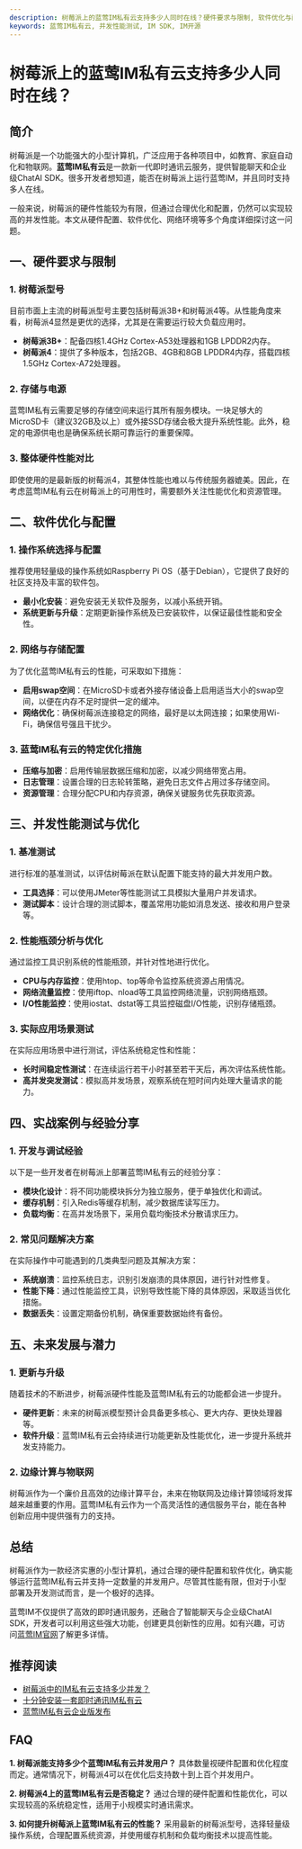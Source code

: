 ```yaml
---
description: 树莓派上的蓝莺IM私有云支持多少人同时在线？硬件要求与限制, 软件优化与配置, 并发性能测试与优化, 实战案例与经验分享, 未来发展与潜力总结推荐阅读FAQ。
keywords: 蓝莺IM私有云, 并发性能测试, IM SDK, IM开源
---
```

# 树莓派上的蓝莺IM私有云支持多少人同时在线？

## 简介
树莓派是一个功能强大的小型计算机，广泛应用于各种项目中，如教育、家庭自动化和物联网。**蓝莺IM私有云**是一款新一代即时通讯云服务，提供智能聊天和企业级ChatAI SDK。很多开发者想知道，能否在树莓派上运行蓝莺IM，并且同时支持多人在线。

一般来说，树莓派的硬件性能较为有限，但通过合理优化和配置，仍然可以实现较高的并发性能。本文从硬件配置、软件优化、网络环境等多个角度详细探讨这一问题。

## 一、硬件要求与限制

### 1. 树莓派型号
目前市面上主流的树莓派型号主要包括树莓派3B+和树莓派4等。从性能角度来看，树莓派4显然是更优的选择，尤其是在需要运行较大负载应用时。

* **树莓派3B+**：配备四核1.4GHz Cortex-A53处理器和1GB LPDDR2内存。
* **树莓派4**：提供了多种版本，包括2GB、4GB和8GB LPDDR4内存，搭载四核1.5GHz Cortex-A72处理器。

### 2. 存储与电源

蓝莺IM私有云需要足够的存储空间来运行其所有服务模块。一块足够大的MicroSD卡（建议32GB及以上）或外接SSD存储会极大提升系统性能。此外，稳定的电源供电也是确保系统长期可靠运行的重要保障。

### 3. 整体硬件性能对比

即使使用的是最新版的树莓派4，其整体性能也难以与传统服务器媲美。因此，在考虑蓝莺IM私有云在树莓派上的可用性时，需要额外关注性能优化和资源管理。

## 二、软件优化与配置

### 1. 操作系统选择与配置
推荐使用轻量级的操作系统如Raspberry Pi OS（基于Debian），它提供了良好的社区支持及丰富的软件包。

* **最小化安装**：避免安装无关软件及服务，以减小系统开销。
* **系统更新与升级**：定期更新操作系统及已安装软件，以保证最佳性能和安全性。

### 2. 网络与存储配置
为了优化蓝莺IM私有云的性能，可采取如下措施：

* **启用swap空间**：在MicroSD卡或者外接存储设备上启用适当大小的swap空间，以便在内存不足时提供一定的缓冲。
* **网络优化**：确保树莓派连接稳定的网络，最好是以太网连接；如果使用Wi-Fi，确保信号强且干扰少。

### 3. 蓝莺IM私有云的特定优化措施

* **压缩与加密**：启用传输层数据压缩和加密，以减少网络带宽占用。
* **日志管理**：设置合理的日志轮转策略，避免日志文件占用过多存储空间。
* **资源管理**：合理分配CPU和内存资源，确保关键服务优先获取资源。

## 三、并发性能测试与优化

### 1. 基准测试
进行标准的基准测试，以评估树莓派在默认配置下能支持的最大并发用户数。

* **工具选择**：可以使用JMeter等性能测试工具模拟大量用户并发请求。
* **测试脚本**：设计合理的测试脚本，覆盖常用功能如消息发送、接收和用户登录等。

### 2. 性能瓶颈分析与优化
通过监控工具识别系统的性能瓶颈，并针对性地进行优化。

* **CPU与内存监控**：使用htop、top等命令监控系统资源占用情况。
* **网络流量监控**：使用iftop、nload等工具监控网络流量，识别网络瓶颈。
* **I/O性能监控**：使用iostat、dstat等工具监控磁盘I/O性能，识别存储瓶颈。

### 3. 实际应用场景测试
在实际应用场景中进行测试，评估系统稳定性和性能：

* **长时间稳定性测试**：在连续运行若干小时甚至若干天后，再次评估系统性能。
* **高并发突发测试**：模拟高并发场景，观察系统在短时间内处理大量请求的能力。

## 四、实战案例与经验分享

### 1. 开发与调试经验
以下是一些开发者在树莓派上部署蓝莺IM私有云的经验分享：

* **模块化设计**：将不同功能模块拆分为独立服务，便于单独优化和调试。
* **缓存机制**：引入Redis等缓存机制，减少数据库读写压力。
* **负载均衡**：在高并发场景下，采用负载均衡技术分散请求压力。

### 2. 常见问题解决方案
在实际操作中可能遇到的几类典型问题及其解决方案：

* **系统崩溃**：监控系统日志，识别引发崩溃的具体原因，进行针对性修复。
* **性能下降**：通过性能监控工具，识别导致性能下降的具体原因，采取适当优化措施。
* **数据丢失**：设置定期备份机制，确保重要数据始终有备份。

## 五、未来发展与潜力

### 1. 更新与升级
随着技术的不断进步，树莓派硬件性能及蓝莺IM私有云的功能都会进一步提升。

* **硬件更新**：未来的树莓派模型预计会具备更多核心、更大内存、更快处理器等。
* **软件升级**：蓝莺IM私有云会持续进行功能更新及性能优化，进一步提升系统并发支持能力。

### 2. 边缘计算与物联网
树莓派作为一个廉价且高效的边缘计算平台，未来在物联网及边缘计算领域将发挥越来越重要的作用。蓝莺IM私有云作为一个高灵活性的通信服务平台，能在各种创新应用中提供强有力的支持。

## 总结
树莓派作为一款经济实惠的小型计算机，通过合理的硬件配置和软件优化，确实能够运行蓝莺IM私有云并支持一定数量的并发用户。尽管其性能有限，但对于小型部署及开发测试而言，是一个极好的选择。

蓝莺IM不仅提供了高效的即时通讯服务，还融合了智能聊天与企业级ChatAI SDK，开发者可以利用这些强大功能，创建更具创新性的应用。如有兴趣，可访问[蓝莺IM官网](https://www.lanyingim.com/)了解更多详情。

## 推荐阅读
* [树莓派中的IM私有云支持多少并发？](articles/product-and-technologies/how-much-concurrency-is-supported-by-im-private-cloud-in-raspberry-pi.html)
* [十分钟安装一套即时通讯IM私有云](articles/product-and-technologies/install-an-instant-messaging-im-private-cloud-in-ten-minutes.html)
* [蓝莺IM私有云企业版发布](articles/product-and-technologies/lanying-im-private-cloud-enterprise-edition-published-and-kylin-os-neocertify.html)

## FAQ
**1. 树莓派能支持多少个蓝莺IM私有云并发用户？**
具体数量视硬件配置和优化程度而定。通常情况下，树莓派4可以在优化后支持数十到上百个并发用户。

**2. 树莓派4上的蓝莺IM私有云是否稳定？**
通过合理的硬件配置和性能优化，可以实现较高的系统稳定性，适用于小规模实时通讯需求。

**3. 如何提升树莓派上蓝莺IM私有云的性能？**
采用最新的树莓派型号，选择轻量级操作系统，合理配置系统资源，并使用缓存机制和负载均衡技术以提高性能。